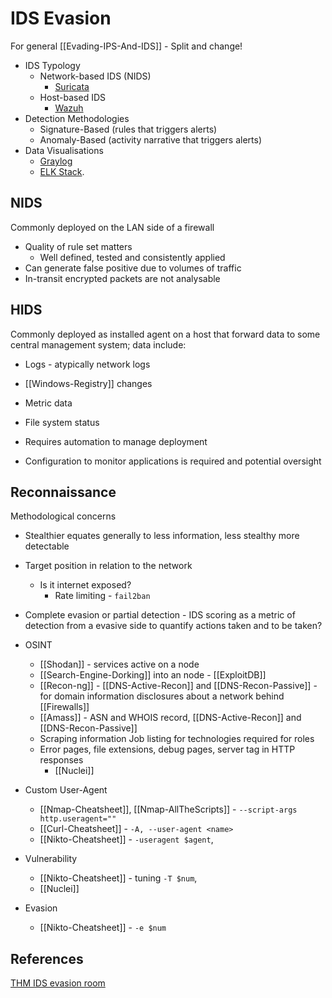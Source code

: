# IDS Evasion

For general [[Evading-IPS-And-IDS]] - Split and change!

- IDS Typology
	- Network-based IDS (NIDS)
		- [Suricata](https://suricata.io/)
	- Host-based IDS
		- [Wazuh](https://wazuh.com/)
- Detection Methodologies
	- Signature-Based (rules that triggers alerts)
	- Anomaly-Based (activity narrative that triggers alerts)
- Data Visualisations
	- [Graylog](https://www.graylog.org/products/open-source) 
	- [ELK Stack](https://www.elastic.co/what-is/elk-stack).


## NIDS

Commonly deployed on the LAN side of a firewall

- Quality of rule set matters
	- Well defined, tested and consistently applied
- Can generate false positive due to volumes of traffic 
- In-transit encrypted packets are not analysable

## HIDS

Commonly deployed as installed agent on a host that forward data  to some central management system; data include:
- Logs - atypically network logs
- [[Windows-Registry]] changes
- Metric data
- File system status

- Requires automation to manage deployment 
- Configuration to monitor applications is required and potential oversight

## Reconnaissance

Methodological concerns
- Stealthier equates generally to less information, less stealthy more detectable
- Target position in relation to the network
	- Is it internet exposed?
		- Rate limiting - `fail2ban`
- Complete evasion or partial detection - IDS scoring as a metric of detection from a evasive side to quantify actions taken and to be taken?   

- OSINT
	- [[Shodan]] - services active on a node
	- [[Search-Engine-Dorking]] into an node - [[ExploitDB]] 
	- [[Recon-ng]] - [[DNS-Active-Recon]] and [[DNS-Recon-Passive]] - for domain information disclosures about a network behind  [[Firewalls]] 
	 - [[Amass]] - ASN and WHOIS record, [[DNS-Active-Recon]] and [[DNS-Recon-Passive]] 
	 - Scraping information Job listing for technologies required for roles
	 - Error pages, file extensions, debug pages, server tag in HTTP responses
		 -  [[Nuclei]]
-  Custom User-Agent 
	- [[Nmap-Cheatsheet]], [[Nmap-AllTheScripts]] -  `--script-args http.useragent=""`
	- [[Curl-Cheatsheet]] - `-A, --user-agent <name>`
	- [[Nikto-Cheatsheet]] -  `-useragent $agent`,
- Vulnerability
	- [[Nikto-Cheatsheet]] - tuning `-T $num`,  
	- [[Nuclei]]
- Evasion 
	- [[Nikto-Cheatsheet]] - `-e $num`



## References

[THM IDS evasion room](https://tryhackme.com/room/idsevasion)
